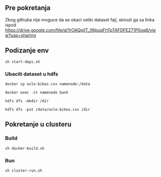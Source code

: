 ## Pre pokretanja
Zbog githuba nije moguce da se okaci veliki dataset fajl, skinuti ga sa linka ispod
https://drive.google.com/file/d/1rOAQpjIT_IWpuqFhTpTAFDFEZ71P0oq6/view?usp=sharing

## Podizanje env
`sh start-deps.sh`

### Ubaciti dataset u hdfs

`docker cp oslo-bikes.csv namenode:/data`

`docker exec -it namenode bash`

`hdfs dfs -mkdir /dir`

`hdfs dfs -put /data/oslo-bikes.csv /dir`


## Pokretanje u clusteru
### Build
`sh docker-build.sh`
### Run
`sh cluster-run.sh`
